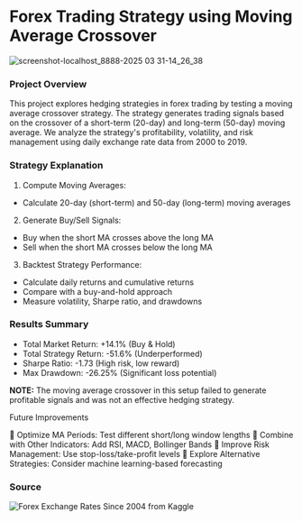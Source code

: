 # Forex Trading Strategy using Moving Average Crossover

![screenshot-localhost_8888-2025 03 31-14_26_38](https://github.com/user-attachments/assets/fd39f8c3-dba2-4ff8-9cb1-55c44d7c864b)

### Project Overview

This project explores hedging strategies in forex trading by testing a moving average crossover strategy. The strategy generates trading signals based on the crossover of a short-term (20-day) and long-term (50-day) moving average. We analyze the strategy's profitability, volatility, and risk management using daily exchange rate data from 2000 to 2019.

### Strategy Explanation

1. Compute Moving Averages:
- Calculate 20-day (short-term) and 50-day (long-term) moving averages

2. Generate Buy/Sell Signals:
- Buy when the short MA crosses above the long MA
- Sell when the short MA crosses below the long MA

3. Backtest Strategy Performance:
- Calculate daily returns and cumulative returns
- Compare with a buy-and-hold approach
- Measure volatility, Sharpe ratio, and drawdowns

### Results Summary

- Total Market Return: +14.1% (Buy & Hold)
- Total Strategy Return: -51.6% (Underperformed)
- Sharpe Ratio: -1.73 (High risk, low reward)
- Max Drawdown: -26.25% (Significant loss potential)

**NOTE:** The moving average crossover in this setup failed to generate profitable signals and was not an effective hedging strategy.

Future Improvements

🔹 Optimize MA Periods: Test different short/long window lengths
🔹 Combine with Other Indicators: Add RSI, MACD, Bollinger Bands
🔹 Improve Risk Management: Use stop-loss/take-profit levels
🔹 Explore Alternative Strategies: Consider machine learning-based forecasting

### Source

![Forex Exchange Rates Since 2004 from Kaggle](https://www.kaggle.com/datasets/asaniczka/forex-exchange-rate-since-2004-updated-daily)

